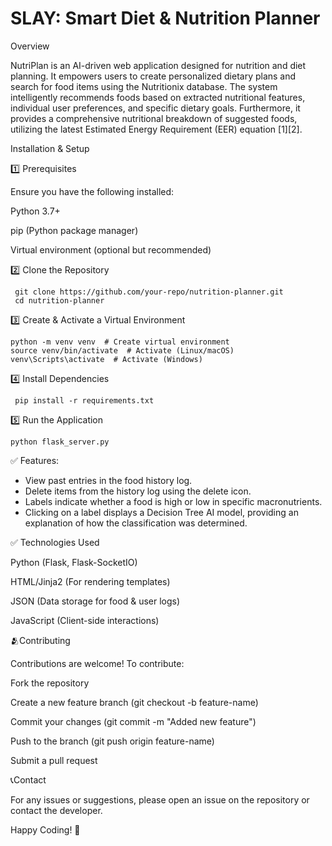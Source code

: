 # SLAY: Smart Diet & Nutrition Planner
Overview

NutriPlan is an AI-driven web application designed for nutrition and diet planning. It empowers users to create personalized dietary plans and search for food items using the Nutritionix database. The system intelligently recommends foods based on extracted nutritional features, individual user preferences, and specific dietary goals. Furthermore, it provides a comprehensive nutritional breakdown of suggested foods, utilizing the latest Estimated Energy Requirement (EER) equation [1][2].

Installation & Setup

1️⃣ Prerequisites

Ensure you have the following installed:

Python 3.7+

pip (Python package manager)

Virtual environment (optional but recommended)

2️⃣ Clone the Repository

     git clone https://github.com/your-repo/nutrition-planner.git
     cd nutrition-planner

3️⃣ Create & Activate a Virtual Environment

    python -m venv venv  # Create virtual environment
    source venv/bin/activate  # Activate (Linux/macOS)
    venv\Scripts\activate  # Activate (Windows)

4️⃣ Install Dependencies
   
     pip install -r requirements.txt

  5️⃣ Run the Application

    python flask_server.py

  ✅ Features:

*   View past entries in the food history log.
*   Delete items from the history log using the delete icon.
*   Labels indicate whether a food is high or low in specific macronutrients.
*   Clicking on a label displays a Decision Tree AI model, providing an explanation of how the classification was determined.

  ✅ Technologies Used

Python (Flask, Flask-SocketIO)

HTML/Jinja2 (For rendering templates)

JSON (Data storage for food & user logs)

JavaScript (Client-side interactions)

🫂Contributing

Contributions are welcome! To contribute:

Fork the repository

Create a new feature branch (git checkout -b feature-name)

Commit your changes (git commit -m "Added new feature")

Push to the branch (git push origin feature-name)

Submit a pull request


📞Contact

For any issues or suggestions, please open an issue on the repository or contact the developer.

Happy Coding! 🚀

